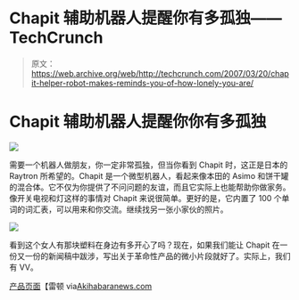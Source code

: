 # Chapit 辅助机器人提醒你有多孤独——TechCrunch

> 原文：<https://web.archive.org/web/http://techcrunch.com/2007/03/20/chapit-helper-robot-makes-reminds-you-of-how-lonely-you-are/>

# Chapit 辅助机器人提醒你你有多孤独

![](img/534acf013bc5d65660571bd4634e425f.png)

需要一个机器人做朋友，你一定非常孤独，但当你看到 Chapit 时，这正是日本的 Raytron 所希望的。Chapit 是一个微型机器人，看起来像本田的 Asimo 和饼干罐的混合体。它不仅为你提供了不问问题的友谊，而且它实际上也能帮助你做家务。像开关电视和灯这样的事情对 Chapit 来说很简单。更好的是，它内置了 100 个单词的词汇表，可以用来和你交流。继续找另一张小家伙的照片。

![](img/7a280157773c31f7bdee9cd8d973f9b5.png)

看到这个女人有那块塑料在身边有多开心了吗？现在，如果我们能让 Chapit 在一份又一份的新闻稿中跋涉，写出关于革命性产品的微小片段就好了。实际上，我们有 VV。

[产品页面](https://web.archive.org/web/20210227165116/http://www.raytron.co.jp/prd/iw7-14.htm)【雷顿 via[Akihabaranews.com](https://web.archive.org/web/20210227165116/http://www.akihabaranews.com/en/news-13494-Chapit%2C+your+new+Domestic+Robot.html)